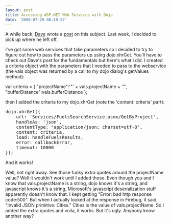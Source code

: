 ```yaml
---
layout: post
title: Accessing ASP.NET Web Services with Dojo
date: '2008-07-29 08:19:27'
---
```


A while back, <a href="http://blog.davebouwman.net" target="_blank">Dave</a> wrote a <a href="Accessing ASP.NET Web Services with dojo.xhrGet" target="_blank">post</a> on this subject. Last week, I decided to pick up where he left off.

I've got some web services that take parameters so I decided to try to figure out how to pass the parameters up using dojo.xhrGet. You'll have to check out Dave's post for the fundamentals but here's what I did. I created a criteria object with the parameters that I needed to pass to the webservice (the vals object was returned by a call to my dojo dialog's getValues method):

var criteria = { "projectName":'"' + vals.projectName + '"', "bufferDistance":vals.bufferDistance };

then I added the criteria to my dojo.xhrGet (note the 'content: criteria' part):
<pre>dojo.xhrGet({
    url: 'Services/FuelsSearchService.asmx/GetByProject',
    handleAs: 'json',
    contentType: "application/json; charset=utf-8",
    content: criteria,
    load: handleFuelsResults,
    error: callbackError,
    timeout: 10000
});
</pre>
And it works!

Well, not right away. See those funky extra quotes around the projectName value? Well it wouldn't work until I added those. Even though you and I know that vals.projectName is a string, dojo knows it's a string, and javascript knows it's a string, Microsoft's javascript deserialization stuff apparently doesn't know that. I kept getting "Error: bad http response code:500". But when I actually looked at the response in Firebug, it said, "Invalid JSON primitive: Cities." Cities is the value of vals.projectName. So I added the extra quotes and voila, it works. But it's ugly. Anybody know another way?